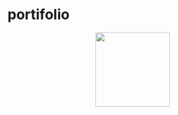 # portifolio
<div align="center"> 
<img src="https://user-images.githubusercontent.com/39601714/160675223-5c4a3f28-7100-4050-b3a7-ad3cae8cbd3c.gif" width="150" />
  </div> 
